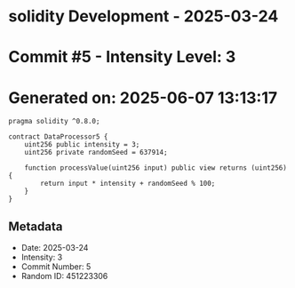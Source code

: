 ﻿# solidity Development - 2025-03-24
# Commit #5 - Intensity Level: 3
# Generated on: 2025-06-07 13:13:17
```solidity
pragma solidity ^0.8.0;

contract DataProcessor5 {
    uint256 public intensity = 3;
    uint256 private randomSeed = 637914;

    function processValue(uint256 input) public view returns (uint256) {
        return input * intensity + randomSeed % 100;
    }
}
```
## Metadata
- Date: 2025-03-24
- Intensity: 3
- Commit Number: 5
- Random ID: 451223306
